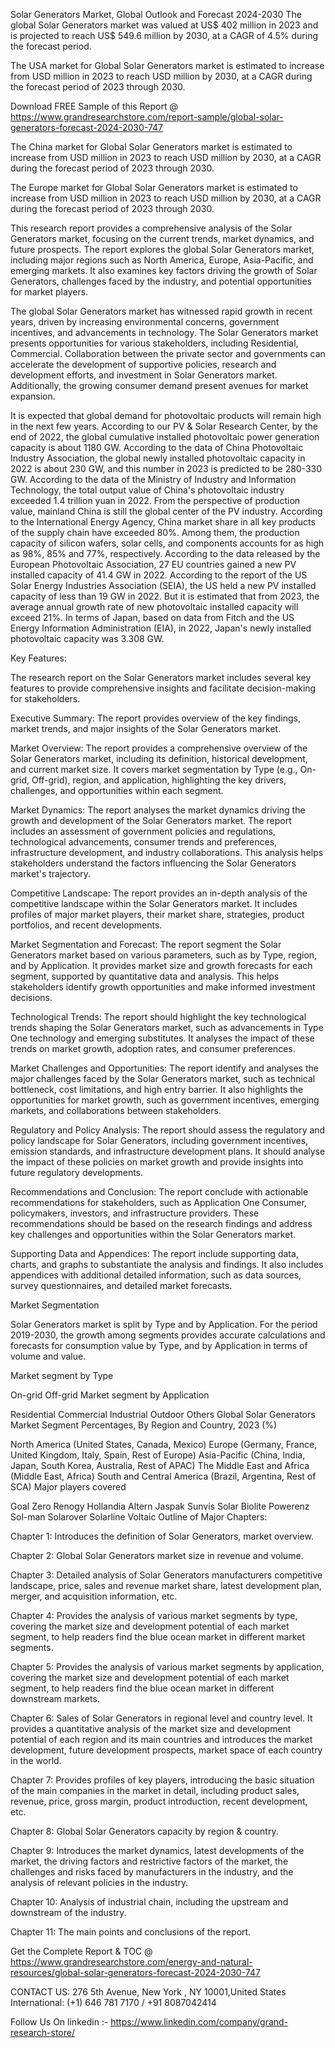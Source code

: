 Solar Generators Market, Global Outlook and Forecast 2024-2030
The global Solar Generators market was valued at US$ 402 million in 2023 and is projected to reach US$ 549.6 million by 2030, at a CAGR of 4.5% during the forecast period.

The USA market for Global Solar Generators market is estimated to increase from USD million in 2023 to reach USD million by 2030, at a CAGR during the forecast period of 2023 through 2030.

Download FREE Sample of this Report @ https://www.grandresearchstore.com/report-sample/global-solar-generators-forecast-2024-2030-747

The China market for Global Solar Generators market is estimated to increase from USD million in 2023 to reach USD million by 2030, at a CAGR during the forecast period of 2023 through 2030.

The Europe market for Global Solar Generators market is estimated to increase from USD million in 2023 to reach USD million by 2030, at a CAGR during the forecast period of 2023 through 2030.

This research report provides a comprehensive analysis of the Solar Generators market, focusing on the current trends, market dynamics, and future prospects. The report explores the global Solar Generators market, including major regions such as North America, Europe, Asia-Pacific, and emerging markets. It also examines key factors driving the growth of Solar Generators, challenges faced by the industry, and potential opportunities for market players.

The global Solar Generators market has witnessed rapid growth in recent years, driven by increasing environmental concerns, government incentives, and advancements in technology. The Solar Generators market presents opportunities for various stakeholders, including Residential, Commercial. Collaboration between the private sector and governments can accelerate the development of supportive policies, research and development efforts, and investment in Solar Generators market. Additionally, the growing consumer demand present avenues for market expansion.

It is expected that global demand for photovoltaic products will remain high in the next few years. According to our PV & Solar Research Center, by the end of 2022, the global cumulative installed photovoltaic power generation capacity is about 1180 GW. According to the data of China Photovoltaic Industry Association, the global newly installed photovoltaic capacity in 2022 is about 230 GW, and this number in 2023 is predicted to be 280-330 GW. According to the data of the Ministry of Industry and Information Technology, the total output value of China's photovoltaic industry exceeded 1.4 trillion yuan in 2022. From the perspective of production value, mainland China is still the global center of the PV industry. According to the International Energy Agency, China market share in all key products of the supply chain have exceeded 80%. Among them, the production capacity of silicon wafers, solar cells, and components accounts for as high as 98%, 85% and 77%, respectively. According to the data released by the European Photovoltaic Association, 27 EU countries gained a new PV installed capacity of 41.4 GW in 2022. According to the report of the US Solar Energy Industries Association (SEIA), the US held a new PV installed capacity of less than 19 GW in 2022. But it is estimated that from 2023, the average annual growth rate of new photovoltaic installed capacity will exceed 21%. In terms of Japan, based on data from Fitch and the US Energy Information Administration (EIA), in 2022, Japan's newly installed photovoltaic capacity was 3.308 GW.

Key Features:

The research report on the Solar Generators market includes several key features to provide comprehensive insights and facilitate decision-making for stakeholders.

Executive Summary: The report provides overview of the key findings, market trends, and major insights of the Solar Generators market.

Market Overview: The report provides a comprehensive overview of the Solar Generators market, including its definition, historical development, and current market size. It covers market segmentation by Type (e.g., On-grid, Off-grid), region, and application, highlighting the key drivers, challenges, and opportunities within each segment.

Market Dynamics: The report analyses the market dynamics driving the growth and development of the Solar Generators market. The report includes an assessment of government policies and regulations, technological advancements, consumer trends and preferences, infrastructure development, and industry collaborations. This analysis helps stakeholders understand the factors influencing the Solar Generators market's trajectory.

Competitive Landscape: The report provides an in-depth analysis of the competitive landscape within the Solar Generators market. It includes profiles of major market players, their market share, strategies, product portfolios, and recent developments.

Market Segmentation and Forecast: The report segment the Solar Generators market based on various parameters, such as by Type, region, and by Application. It provides market size and growth forecasts for each segment, supported by quantitative data and analysis. This helps stakeholders identify growth opportunities and make informed investment decisions.

Technological Trends: The report should highlight the key technological trends shaping the Solar Generators market, such as advancements in Type One technology and emerging substitutes. It analyses the impact of these trends on market growth, adoption rates, and consumer preferences.

Market Challenges and Opportunities: The report identify and analyses the major challenges faced by the Solar Generators market, such as technical bottleneck, cost limitations, and high entry barrier. It also highlights the opportunities for market growth, such as government incentives, emerging markets, and collaborations between stakeholders.

Regulatory and Policy Analysis: The report should assess the regulatory and policy landscape for Solar Generators, including government incentives, emission standards, and infrastructure development plans. It should analyse the impact of these policies on market growth and provide insights into future regulatory developments.

Recommendations and Conclusion: The report conclude with actionable recommendations for stakeholders, such as Application One Consumer, policymakers, investors, and infrastructure providers. These recommendations should be based on the research findings and address key challenges and opportunities within the Solar Generators market.

Supporting Data and Appendices: The report include supporting data, charts, and graphs to substantiate the analysis and findings. It also includes appendices with additional detailed information, such as data sources, survey questionnaires, and detailed market forecasts.

Market Segmentation

Solar Generators market is split by Type and by Application. For the period 2019-2030, the growth among segments provides accurate calculations and forecasts for consumption value by Type, and by Application in terms of volume and value.

Market segment by Type

On-grid
Off-grid
Market segment by Application

Residential
Commercial
Industrial
Outdoor
Others
Global Solar Generators Market Segment Percentages, By Region and Country, 2023 (%)

North America (United States, Canada, Mexico)
Europe (Germany, France, United Kingdom, Italy, Spain, Rest of Europe)
Asia-Pacific (China, India, Japan, South Korea, Australia, Rest of APAC)
The Middle East and Africa (Middle East, Africa)
South and Central America (Brazil, Argentina, Rest of SCA)
Major players covered

Goal Zero
Renogy
Hollandia
Altern
Jaspak
Sunvis Solar
Biolite
Powerenz
Sol-man
Solarover
Solarline
Voltaic
Outline of Major Chapters:

Chapter 1: Introduces the definition of Solar Generators, market overview.

Chapter 2: Global Solar Generators market size in revenue and volume.

Chapter 3: Detailed analysis of Solar Generators manufacturers competitive landscape, price, sales and revenue market share, latest development plan, merger, and acquisition information, etc.

Chapter 4: Provides the analysis of various market segments by type, covering the market size and development potential of each market segment, to help readers find the blue ocean market in different market segments.

Chapter 5: Provides the analysis of various market segments by application, covering the market size and development potential of each market segment, to help readers find the blue ocean market in different downstream markets.

Chapter 6: Sales of Solar Generators in regional level and country level. It provides a quantitative analysis of the market size and development potential of each region and its main countries and introduces the market development, future development prospects, market space of each country in the world.

Chapter 7: Provides profiles of key players, introducing the basic situation of the main companies in the market in detail, including product sales, revenue, price, gross margin, product introduction, recent development, etc.

Chapter 8: Global Solar Generators capacity by region & country.

Chapter 9: Introduces the market dynamics, latest developments of the market, the driving factors and restrictive factors of the market, the challenges and risks faced by manufacturers in the industry, and the analysis of relevant policies in the industry.

Chapter 10: Analysis of industrial chain, including the upstream and downstream of the industry.

Chapter 11: The main points and conclusions of the report.

Get the Complete Report & TOC @ https://www.grandresearchstore.com/energy-and-natural-resources/global-solar-generators-forecast-2024-2030-747

CONTACT US:
276 5th Avenue, New York , NY 10001,United States
International: (+1) 646 781 7170 / +91 8087042414

Follow Us On linkedin :- https://www.linkedin.com/company/grand-research-store/
